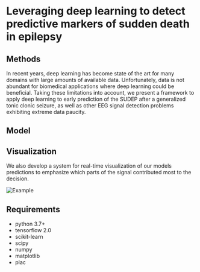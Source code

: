 # Leveraging deep learning to detect predictive markers of sudden death in epilepsy

## Methods
In recent years, deep learning has become state of the art for many domains with large amounts of available data. Unfortunately, data is not abundant for biomedical applications where deep learning could be beneficial. Taking these limitations into account, we present a framework to apply deep learning to early prediction of the SUDEP after a generalized tonic clonic seizure, as well as  other EEG signal detection problems exhibiting extreme data paucity.

## Model

## Visualization
We also develop a system for real-time visualization of our models predictions  to emphasize which parts of the signal contributed most to the decision. 

![Example](https://github.com/csvance/deep-sudep-detection/raw/master/img/tp.png "Example")


## Requirements

- python 3.7+
- tensorflow 2.0
- scikit-learn
- scipy
- numpy
- matplotlib
- plac
